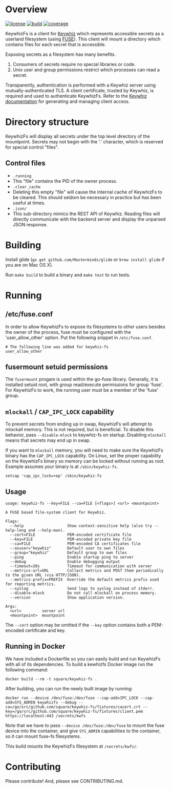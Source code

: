 # Overview

[![license](https://img.shields.io/badge/license-apache_2.0-red.svg?style=flat)](https://raw.githubusercontent.com/square/keywhiz-fs/master/LICENSE)
[![build](https://img.shields.io/travis/square/keywhiz-fs/master.svg?style=flat)](https://travis-ci.org/square/keywhiz-fs)
[![coverage](https://coveralls.io/repos/github/square/keywhiz-fs/badge.svg?branch=master)](https://coveralls.io/github/square/keywhiz-fs?branch=master)

KeywhizFs is a client for [Keywhiz][1] which represents accessible secrets as a userland filesystem (using [FUSE][2]). This client will mount a directory which contains files for each secret that is accessible.

Exposing secrets as a filesystem has many benefits.

1. Consumers of secrets require no special libraries or code.
2. Unix user and group permissions restrict which processes can read a secret.

Transparently, authentication is performed with a Keywhiz server using mutually-authenticated TLS. A client certificate, trusted by Keywhiz, is required and used to authenticate KeywhizFs. Refer to the [Keywhiz documentation][1] for generating and managing client access.

# Directory structure

KeywhizFs will display all secrets under the top level directory of the mountpoint. Secrets may not begin with the '.' character, which is reserved for special control "files".

## Control files

- `.running`
 - This "file" contains the PID of the owner process.
- `.clear_cache`
 - Deleting this empty "file" will cause the internal cache of KeywhizFs to be cleared. This should seldom be necessary in practice but has been useful at times.
- `.json/`
 - This sub-directory mimics the REST API of Keywhiz. Reading files will directly communicate with the backend server and display the unparsed JSON response.

# Building

Install glide (`go get github.com/Masterminds/glide` or `brew install glide` if you are on Mac OS X).

Run `make build` to build a binary and `make test` to run tests.

# Running

## /etc/fuse.conf

In order to allow KeywhizFs to expose its filesystems to other users besides the owner of the process, fuse must be configured with the 'user_allow_other' option. Put the following snippet in `/etc/fuse.conf`.

```
# The following line was added for keywhiz-fs
user_allow_other
```

## fusermount setuid permissions

The `fusermount` progam is used within the go-fuse library. Generally, it is installed setuid root, with group read/execute permissions for group 'fuse'. For KeywhizFs to work, the running user must be a member of the 'fuse' group.

## `mlockall` / `CAP_IPC_LOCK` capability

To prevent secrets from ending up in swap, KeywhizFs will attempt to mlockall memory. This is not required, but is beneficial. To disable this behavior, pass `--disable-mlock` to keywhiz-fs on startup. Disabling `mlockall` means that secrets may end up in swap. 

If you want to `mlockall` memory, you will need to make sure the KeywhizFs binary has the `CAP_IPC_LOCK` capability. On Linux, set the proper capability on the KeywhizFs binary so memory can be locked without running as root. Example assumes your binary is at `/sbin/keywhiz-fs`.

```
setcap 'cap_ipc_lock=+ep' /sbin/keywhiz-fs
```

## Usage

```
usage: keywhiz-fs --key=FILE --ca=FILE [<flags>] <url> <mountpoint>

A FUSE based file-system client for Keywhiz.

Flags:
  --help                   Show context-sensitive help (also try --help-long and --help-man).
  --cert=FILE              PEM-encoded certificate file
  --key=FILE               PEM-encoded private key file
  --ca=FILE                PEM-encoded CA certificates file
  --asuser="keywhiz"       Default user to own files
  --group="keywhiz"        Default group to own files
  --ping                   Enable startup ping to server
  --debug                  Enable debugging output
  --timeout=20s            Timeout for communication with server
  --metrics-url=URL        Collect metrics and POST them periodically to the given URL (via HTTP/JSON).
  --metrics-prefix=PREFIX  Override the default metrics prefix used for reporting metrics.
  --syslog                 Send logs to syslog instead of stderr.
  --disable-mlock          Do not call mlockall on process memory.
  --version                Show application version.

Args:
  <url>         server url
  <mountpoint>  mountpoint
```

The `--cert` option may be omitted if the `--key` option contains both a PEM-encoded certificate and key.

## Running in Docker

We have included a Dockerfile so you can easily build and run KeywhizFs with all of its dependencies. To build a kewhizfs Docker image run the following command:

```
docker build --rm -t square/keywhiz-fs .
```

After building, you can run the newly built image by running:

```
docker run --device /dev/fuse:/dev/fuse --cap-add=IPC_LOCK --cap-add=SYS_ADMIN keywhizfs --debug --ca=/go/src/github.com/square/keywhiz-fs/fixtures/cacert.crt --key=/go/src/github.com/square/keywhiz-fs/fixtures/client.pem https://localhost:443 /secrets/kwfs
```

Note that we have to pass `--device /dev/fuse:/dev/fuse` to mount the fuse device into the container, and give `SYS_ADMIN` capabilities to the container, so it can mount fuse-fs filesystems.

This build mounts the KeywhizFs filesystem at `/secrets/kwfs/`.

# Contributing

Please contribute! And, please see CONTRIBUTING.md.

[1]: https://square.github.io/keywhiz
[2]: http://fuse.sourceforge.net/
